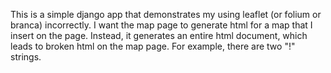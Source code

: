 This is a simple django app that demonstrates my using leaflet (or
folium or branca) incorrectly.  I want the map page to generate html
for a map that I insert on the page.  Instead, it generates an entire
html document, which leads to broken html on the map page.  For
example, there are two "!<DOCTYPE html>" strings.
